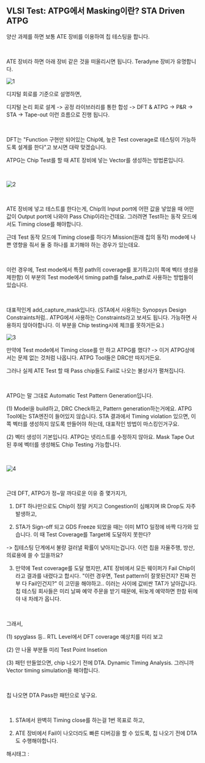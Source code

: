 ## VLSI Test: ATPG에서 Masking이란? STA Driven ATPG

양산 과제를 하면 보통 ATE 장비를 이용하여 칩 테스팅을 합니다.

​

ATE 장비라 하면 아래 장비 같은 것을 떠올리시면 됩니다. Teradyne 장비가 유명합니다.

![1](/asset/img/223316519530/1.png)

디지털 회로를 기준으로 설명하면,

디지털 논리 회로 설계 -> 공정 라이브러리를 통한 합성 -> DFT & ATPG -> P&R -> STA -> Tape-out 이런 흐름으로 진행 됩니다.

​

DFT는 "Function 구현만 되어있는 Chip에, 높은 Test coverage로 테스팅이 가능하도록 설계를 한다"고 보시면 대략 맞겠습니다.

ATPG는 Chip Test를 할 때 ATE 장비에 넣는 Vector를 생성하는 방법론입니다.

​

![2](/asset/img/223316519530/2.png)

​

ATE 장비에 넣고 테스트를 한다는게, Chip의 Input port에 어떤 값을 넣었을 때 어떤 값이 Output port에 나와야 Pass Chip이라는건데요. 그러려면 Test하는 동작 모드에서도 Timing close를 해야합니다.

근데 Test 동작 모드에 Timing close를 하다가 Mission(원래 칩의 동작) mode에 나쁜 영향을 줘서 둘 중 하나를 포기해야 하는 경우가 있는데요.

​

이런 경우에, Test mode에서 특정 path의 coverage를 포기하고(이 쪽에 벡터 생성을 제한함) 이 부분의 Test mode에서 timing path를 false_path로 사용하는 방법들이 있습니다.

​

대표적인게 add_capture_mask입니다. (STA에서 사용하는 Synopsys Design Constraints처럼.. ATPG에서 사용하는 Constraints라고 보셔도 됩니다. 가능하면 사용하지 않아야합니다. 이 부분을 Chip testing시에 체크를 못하거든요.)

![3](/asset/img/223316519530/3.png)

만약에 Test mode에서 Timing close를 안 하고 ATPG를 했다? -> 이거 ATPG상에서는 문제 없는 것처럼 나옵니다. ATPG Tool들은 DRC만 따지거든요.

그러나 실제 ATE Test 할 때 Pass chip들도 Fail로 나오는 불상사가 펼쳐집니다.

​

ATPG는 말 그대로 Automatic Test Pattern Generation입니다.

(1) Model을 build하고, DRC Check하고, Pattern generation하는거에요. ATPG Tool에는 STA엔진이 들어있지 않습니다. STA 결과에서 Timing violation 있으면, 이 쪽 벡터를 생성하지 않도록 만들어야 하는데, 대표적인 방법이 마스킹인거구요.

(2)  벡터 생성이 기본입니다. ATPG는 넷리스트를 수정하지 않아요. Mask Tape Out 된 후에 벡터를 생성해도 Chip Testing 가능합니다.

​

![4](/asset/img/223316519530/4.png)

​

근데 DFT, ATPG가 정~말 까다로운 이유 중 몇가지가,

1) DFT 하나만으로도 Chip이 정말 커지고 Congestion이 심해지며 IR Drop도 자주 발생하고,

2) STA가 Sign-off 되고 GDS Freeze 되었을 때는 이미 MTO 일정에 바짝 다가와 있습니다. 이 때 Test Coverage를 Target에 도달하지 못한다?

-> 칩테스팅 단계에서 불량 걸러낼 확률이 낮아지는겁니다. 이런 칩을 자율주행, 방산, 의료용에 쓸 수 있을까요?

3) 만약에 Test coverage를 도달 했지만, ATE 장비에서 모든 웨이퍼가 Fail Chip이라고 결과를 내렸다고 합시다. "이런 경우면, Test pattern이 잘못된건지? 진짜 전부 다 Fail인건지?" 이 고민을 해야하고.. 이러는 사이에 값비싼 TAT가 날아갑니다. 칩 테스팅 회사들은 미리 날짜 예약 주문을 받기 때문에, 뒤늦게 예약하면 한참 뒤에야 내 차례가 옵니다.

​

그래서, 

(1) spyglass 등.. RTL Level에서 DFT coverage 예상치를 미리 보고

(2) 안 나올 부분들 미리 Test Point Insetion

(3) 패턴 만들었으면, chip 나오기 전에 DTA. Dynamic Timing Analysis. 그러니까 Vector timing simulation을 해야합니다.

​

칩 나오면 DTA Pass한 패턴으로 넣구요.

​

1) STA에서 완벽히 Timing close를 하는걸 1번 목표로 하고,

2) ATE 장비에서 Fail이 나오더라도 빠른 디버깅을 할 수 있도록, 칩 나오기 전에 DTA도 수행해야합니다.

 해시태그 : 